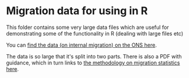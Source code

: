 # Migration data for using in R

This folder contains some very large data files which are useful for demonstrating some of the functionality in R (dealing with large files etc)

You can [find the data (on internal migration) on the ONS here](https://www.ons.gov.uk/peoplepopulationandcommunity/populationandmigration/migrationwithintheuk/datasets/internalmigrationbyoriginanddestinationlocalauthoritiessexandsingleyearofagedetailedestimatesdataset).

The data is so large that it's split into two parts. There is also a PDF with guidance, which in turn links to [the methodology on migration statistics here](https://www.ons.gov.uk/peoplepopulationandcommunity/populationandmigration/internationalmigration/methodologies/internalmigrationmethodology).

